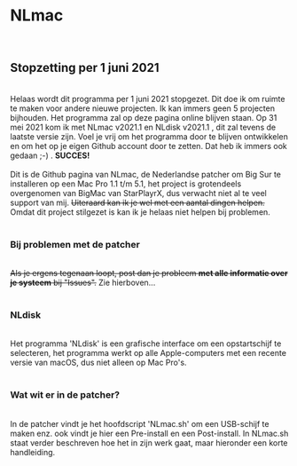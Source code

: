 # NLmac
<br>
<h2>Stopzetting per 1 juni 2021</h2>
<br>
Helaas wordt dit programma per 1 juni 2021 stopgezet. Dit doe ik om ruimte te maken voor andere nieuwe projecten. Ik kan immers geen 5 projecten bijhouden. Het programma zal op deze pagina online blijven staan. Op 31 mei 2021 kom ik met NLmac v2021.1 en NLdisk v2021.1 , dit zal tevens de laatste versie zijn. Voel je vrij om het programma door te blijven ontwikkelen en om het op je eigen Github account door te zetten. Dat heb ik immers ook gedaan ;-) . <b>SUCCES!</b>
<br>
<br>
Dit is de Github pagina van NLmac, de Nederlandse patcher om Big Sur te installeren op een Mac Pro 1.1 t/m 5.1, het project is grotendeels overgenomen van BigMac van StarPlayrX, dus verwacht niet al te veel support van mij. <s>Uiteraard kan ik je wel met een aantal dingen helpen.</s> Omdat dit project stilgezet is kan ik je helaas niet helpen bij problemen.
<br>
<br>
<h3>Bij problemen met de patcher</h3>
<br>
<s>Als je ergens tegenaan loopt, post dan je probleem <b>met alle informatie over je systeem</b> bij "Issues".</s> Zie hierboven...
<br>
<br>
<h3>NLdisk</h3>
<br>
Het programma 'NLdisk' is een grafische interface om een opstartschijf te selecteren, het programma werkt op alle Apple-computers met een recente versie van macOS, dus niet alleen op Mac Pro's.
<br>
<br>
<h3>Wat wit er in de patcher?</h3>
<br>
In de patcher vindt je het hoofdscript 'NLmac.sh' om een USB-schijf te maken enz. ook vindt je hier een Pre-install en een Post-install.
In NLmac.sh staat verder beschreven hoe het in zijn werk gaat, maar hieronder een korte handleiding.

